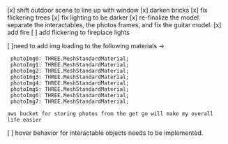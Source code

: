 <!-- for dev purposes only -->
[x] shift outdoor scene to line up with window
[x] darken bricks
[x] fix flickering trees
[x] fix lighting to be darker 
[x] re-finalize the model. separate the interactables, the photos frames, and fix the guitar model. 
[x] add fire
[ ] add flickering to fireplace lights

[ ]need to add img loading to the following materials -> 
   ``` 
    photoImg0: THREE.MeshStandardMaterial;
    photoImg1: THREE.MeshStandardMaterial;
    photoImg2: THREE.MeshStandardMaterial;
    photoImg3: THREE.MeshStandardMaterial;
    photoImg4: THREE.MeshStandardMaterial;
    photoImg5: THREE.MeshStandardMaterial;
    photoImg6: THREE.MeshStandardMaterial;
    photoImg7: THREE.MeshStandardMaterial;
```
    aws bucket for storing photos from the get go will make my overall life easier

[ ] hover behavior for interactable objects needs to be implemented.

